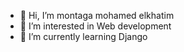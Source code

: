 - 👋 Hi, I’m montaga mohamed elkhatim
- 👀 I’m interested in Web development 
- 🌱 I’m currently learning Django 

<!---
montaga-elkhatim/montaga-elkhatim is a ✨ special ✨ repository because its `README.md` (this file) appears on your GitHub profile.
You can click the Preview link to take a look at your changes.
--->
